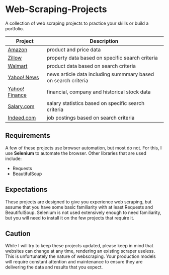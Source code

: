 # Web-Scraping-Projects
A collection of web scraping projects to practice your skills or build a portfolio.

| Project | Description |
|---|---|
| [Amazon](https://github.com/israel-dryer/Amazon-Scraper) | product and price data |
| [Zillow](https://github.com/israel-dryer/Zillow-Scraper) | property data based on specific search criteria | 
| [Walmart](https://github.com/israel-dryer/Walmart-Scraper) | product data based on search criteria | 
| [Yahoo! News](https://github.com/israel-dryer/Yahoo-News-Scraper) | news article data including summmary based on search criteria |
| [Yahoo! Finance](https://github.com/israel-dryer/Yahoo-Finance-Scraper) | financial, company and historical stock data |
| [Salary.com](https://github.com/israel-dryer/Salary-Dot-Com-Scraper) | salary statistics based on specific search criteria |
| [Indeed.com](https://github.com/israel-dryer/Indeed-Job-Scraper) | job postings based on search criteria | 

## Requirements
A few of these projects use browser automation, but most do not. For this, I use **Selenium** to automate the browser.  Other libraries that are used include:
- Requests
- BeautifulSoup

## Expectations
These projects are designed to give you experience web scraping, but assume that you have some basic familiarity with at least Requests and BeautifulSoup. Selenium is not used extensively enough to need familiarity, but you will need to install it on the few projects that require it.

## Caution
While I will try to keep these projects updated, please keep in mind that websites can change at any time, rendering an existing scraper useless. This is unfortunately the nature of webscraping. Your production models will require constant attention and maintenance to ensure they are delivering the data and results that you expect.
